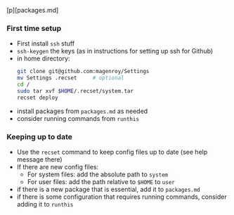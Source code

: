 [p][packages.md]

### First time setup

* First install `ssh` stuff
* `ssh-keygen` the keys (as in instructions for setting up ssh for Github)
* in home directory:
	```sh
	git clone git@github.com:magenroy/Settings
	mv Settings .recset		# optional
	cd /
	sudo tar xvf $HOME/.recset/system.tar
	recset deploy
	```
* install packages from `packages.md` as needed
* consider running commands from `runthis`

### Keeping up to date

* Use the `recset` command to keep config files up to date (see help message
  there)
* If there are new config files:
	* For system files: add the absolute path to `system`
	* For user files: add the path relative to `$HOME` to `user`
* if there is a new package that is essential, add it to `packages.md`
* if there is some configuration that requires running commands, consider
  adding it to `runthis`
